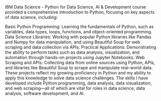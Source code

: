 IBM Data Science - Python for Data Science, AI & Development course provided a comprehensive introduction to Python, focusing on key aspects of data science, including:

Basic Python Programming: Learning the fundamentals of Python, such as variables, data types, loops, functions, and object-oriented programming.
Data Science Libraries: Working with popular Python libraries like Pandas and Numpy for data manipulation, and using Beautiful Soup for web scraping and data collection via APIs.
Practical Applications: Demonstrating the ability to perform tasks such as data analysis, visualization, and automation through hands-on projects using Jupyter Notebooks.
Web Scraping and APIs: Collecting data from online sources using Python, APIs, and libraries like Beautiful Soup to scrape and manipulate real-world data.
These projects reflect my growing proficiency in Python and my ability to apply this knowledge to solve data science challenges. The skills I have developed include Python programming, data analysis, data visualization, and web scraping—all of which are vital for roles in data science, data analysis, software development, and AI.
